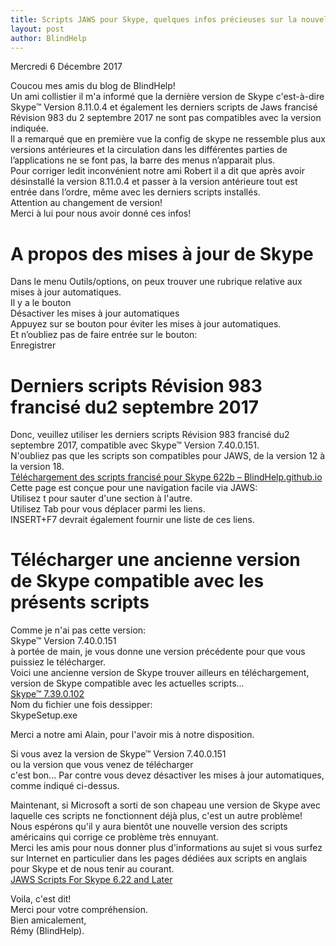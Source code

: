 ```yaml
---
title: Scripts JAWS pour Skype, quelques infos précieuses sur la nouvelle mise à jour de Skype à éviter absolument
layout: post
author: BlindHelp
---
```


<footer>Mercredi 6 Décembre 2017</footer>


Coucou mes amis du blog de BlindHelp!               
Un ami collistier il m'a informé que la dernière version de Skype c'est-à-dire Skype™ Version 8.11.0.4 et également les derniers scripts de Jaws francisé Révision 983 du 2 septembre 2017 ne sont pas compatibles avec la version indiquée.                  
Il a remarqué que en première vue la config de skype ne ressemble plus aux versions antérieures et la circulation dans les différentes parties de l’applications ne se font pas, la barre des menus n’apparait plus.              
Pour corriger ledit inconvénient notre ami Robert il a dit que après avoir désinstallé la version 8.11.0.4 et passer à la version antérieure tout est entrée dans l’ordre, même avec les derniers scripts installés.                 
Attention au changement de version!                       
Merci à lui pour nous avoir donné ces infos!                     

# A propos des mises à jour de Skype #
Dans le menu Outils/options, on peux trouver une rubrique relative aux mises à jour automatiques.              
Il y a le bouton              
Désactiver les mises à jour automatiques                  
Appuyez sur se bouton pour éviter les mises à jour automatiques.              
Et n’oubliez pas de faire entrée sur le bouton:                    
Enregistrer               

# Derniers scripts Révision 983 francisé du2 septembre 2017 #
Donc, veuillez utiliser les derniers scripts Révision 983 francisé du2 septembre 2017, compatible avec Skype™ Version 7.40.0.151.         
N'oubliez pas que les scripts son compatibles pour JAWS, de la version 12 à la version 18.                          
[Téléchargement des scripts francisé pour Skype 622b – BlindHelp.github.io](https://blindhelp.github.io/Téléchargement-des-scripts-francisé-pour-Skype-622b/)             
Cette page est conçue pour une navigation facile via JAWS:                
Utilisez t pour sauter d'une section à l'autre.            
Utilisez Tab pour vous déplacer parmi les liens.               
INSERT+F7 devrait également fournir une liste de ces liens.                

# Télécharger une ancienne version de Skype compatible avec les présents scripts #
Comme je n'ai pas cette version:         
Skype™ Version 7.40.0.151          
à portée de main, je  vous donne une version précédente pour que vous puissiez le télécharger.           
Voici une ancienne version de Skype trouver ailleurs en téléchargement,           
version de Skype compatible avec les actuelles scripts...                     
[Skype™ 7.39.0.102](http://f8cho.fr/SkypeSetup.zip)            
Nom du fichier une fois dessipper:                  
SkypeSetup.exe                    

Merci a notre ami Alain, pour l'avoir mis à notre disposition.

Si vous avez la version de Skype™ Version 7.40.0.151              
ou la version que vous venez de télécharger            
c'est bon... Par contre  vous devez désactiver les mises à jour automatiques, comme indiqué ci-dessus.                  

Maintenant, si Microsoft a sorti de son chapeau une version de Skype avec laquelle ces scripts ne fonctionnent déjà plus, c'est un autre problème!                 
Nous espérons qu'il y aura bientôt une nouvelle version des scripts américains qui corrige ce problème  très ennuyant.               
Merci les amis pour nous donner plus d'informations au sujet si vous surfez sur Internet en particulier dans les pages dédiées aux scripts en anglais pour Skype et de nous tenir au courant.                       
[JAWS Scripts For Skype 6.22 and Later](http://www.dlee.org/skype/#content)                      

Voila,  c'est dit!            
Merci pour votre compréhension.          
Bien amicalement,              
Rémy (BlindHelp).